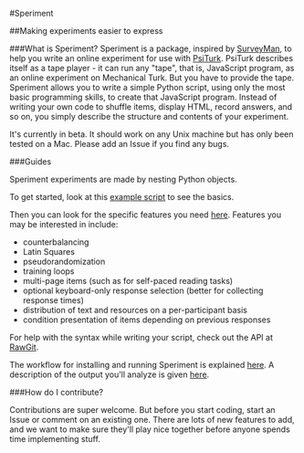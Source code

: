 #Speriment

##Making experiments easier to express

###What is Speriment?
Speriment is a package, inspired by [SurveyMan](https://github.com/SurveyMan/SurveyMan), to help you write an online experiment for use with
[PsiTurk](https://psiturk.org/). PsiTurk describes itself as a tape player - it can run any "tape",
that is, JavaScript program, as an online experiment on Mechanical Turk. But
you have to provide the tape. Speriment allows you to write a simple Python
script, using only the most basic programming skills, to create that JavaScript
program. Instead of writing your own code to shuffle items, display HTML,
record answers, and so on, you simply describe the structure and contents of
your experiment.

It's currently in beta. It should work on any Unix machine but has only been
tested on a Mac. Please add an Issue if you find any bugs.

###Guides

Speriment experiments are made by nesting Python objects.

To get started, look at this [example script](https://github.com/presleyp/Speriment/blob/master/doc/example.py) to see the basics.

Then you can look for the specific features you need [here](https://github.com/presleyp/Speriment/blob/master/doc/feature_example.md).
Features you may be interested in include:
- counterbalancing
- Latin Squares
- pseudorandomization
- training loops
- multi-page items (such as for self-paced reading tasks)
- optional keyboard-only response selection (better for collecting response times)
- distribution of text and resources on a per-participant basis
- condition presentation of items depending on previous responses

For help with the syntax while writing your script, check out the API at [RawGit](http://rawgit.com/presleyp/Speriment/master/doc/speriment.html).

The workflow for installing and running Speriment is explained [here](https://github.com/presleyp/Speriment/blob/master/doc/workflow.md).
A description of the output you'll analyze is given [here](https://github.com/presleyp/Speriment/blob/master/doc/analysis.md).

###How do I contribute?

Contributions are super welcome. But before you start coding, start an Issue or
comment on an existing one. There are lots of new features to add, and we want to
make sure they'll play nice together before anyone spends time implementing stuff.
